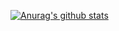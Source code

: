 [![Anurag's github stats](https://github-readme-stats.vercel.app/api?username=nanchen2251)](https://github.com/anuraghazra/github-readme-stats)
